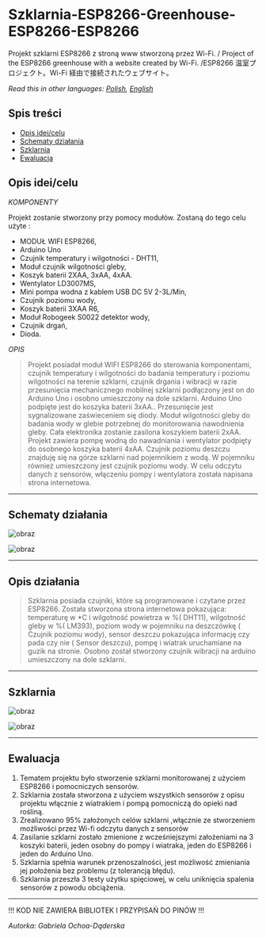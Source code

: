 # Szklarnia-ESP8266-Greenhouse-ESP8266-ESP8266
Projekt szklarni ESP8266 z stroną www stworzoną przez Wi-Fi. / Project of the ESP8266 greenhouse with a website created by Wi-Fi. /ESP8266 温室プロジェクト。Wi-Fi 経由で接続されたウェブサイト。

*Read this in other languages: [Polish](README.md), [English]( README.eng.md)*

## Spis treści
- [Opis idei/celu](#Opis-idei/celu)
- [Schematy działania](#Schematy-działania)
- [Szklarnia](#Szklarnia)
- [Ewaluacja](#Ewaluacja)

      
## Opis idei/celu
*KOMPONENTY*

Projekt zostanie stworzony przy pomocy modułów. Zostaną do tego celu użyte :
- MODUŁ WIFI ESP8266,
- Arduino Uno
- Czujnik temperatury i wilgotności - DHT11,
- Moduł czujnik wilgotności gleby,
- Koszyk baterii 2XAA, 3xAA, 4xAA.
- Wentylator LD3007MS,
- Mini pompa wodna z kablem USB DC 5V 2-3L/Min,
- Czujnik poziomu wody,
- Koszyk baterii 3XAA R6,
- Moduł Robogeek S0022 detektor wody,
- Czujnik drgań,
- Dioda.

*OPIS*
>Projekt posiadał moduł WIFI ESP8266 do sterowania komponentami, czujnik temperatury                   i  wilgotności do badania temperatury i poziomu wilgotności na terenie szklarni, czujnik drgania           i wibracji w razie przesunięcia mechanicznego mobilnej szklarni podłączony jest on do Arduino Uno   i osobno umieszczony na dole szklarni. Arduino Uno podpięte jest do koszyka baterii 3xAA.. Przesunięcie jest sygnalizowane zaświeceniem się diody. Moduł wilgotności gleby do badania wody w glebie potrzebnej do monitorowania nawodnienia gleby. Cała elektronika zostanie zasilona koszykiem baterii 2xAA. Projekt zawiera pompę wodną do nawadniania i wentylator podpięty do osobnego koszyka baterii 4xAA. Czujnik poziomu deszczu znajduję się na górze szklarni nad pojemnikiem z wodą. W pojemniku również umieszczony jest czujnik poziomu wody. W celu odczytu danych z sensorów, włączeniu pompy i wentylatora została napisana strona internetowa.

---

## Schematy działania

![obraz](https://user-images.githubusercontent.com/108947060/209952018-98f2194f-009c-4f7c-85f8-09e81af9380c.png)

![obraz](https://user-images.githubusercontent.com/108947060/209952053-f9221b98-d4b9-46f2-b5ae-0a0130e04454.png)

---

## Opis działania

>Szklarnia posiada czujniki, które są programowane        i czytane przez ESP8266. Została stworzona strona internetowa pokazująca: temperaturę w *C                i wilgotność powietrza w %( DHT11), wilgotność gleby w %( LM393), poziom wody w pojemniku na deszczówkę ( Czujnik poziomu wody), sensor deszczu pokazująca informację czy pada czy nie        ( Sensor deszczu), pompę i wiatrak uruchamiane na guzik na stronie. Osobno został stworzony czujnik wibracji na arduino umieszczony na dole szklarni. 

---

## Szklarnia

![obraz](https://user-images.githubusercontent.com/108947060/209952455-4cd262cb-840c-497a-8e25-d0444e99de38.png)

![obraz](https://user-images.githubusercontent.com/108947060/209952545-e6c79d9a-e504-46f8-86cc-14d01cc2b2db.png)

---

## Ewaluacja
1. Tematem projektu było stworzenie szklarni monitorowanej z użyciem ESP8266 i pomocniczych sensorów.
2. Szklarnia została stworzona z użyciem wszystkich sensorów z opisu projektu włącznie z wiatrakiem i pompą pomocniczą do opieki nad rośliną.
3. Zrealizowano 95% założonych celów szklarni ,włącznie ze stworzeniem możliwości przez Wi-fi odczytu danych z sensorów
4. Zasilanie szklarni zostało zmienione z wcześniejszymi założeniami na 3 koszyki baterii, jeden osobny do pompy i wiatraka, jeden do ESP8266 i jeden do Arduino Uno.
5. Szklarnia spełnia warunek przenoszalności, jest możliwość zmieniania jej położenia bez problemu (z tolerancją błędu).
6. Szklarnia przeszła 3 testy użytku spięciowej, w celu uniknięcia spalenia sensorów z powodu obciążenia.

---

!!! KOD NIE ZAWIERA BIBLIOTEK I PRZYPISAŃ DO PINÓW !!!

*Autorka: Gabriela Ochoa-Dąderska*

